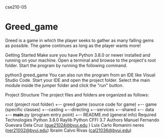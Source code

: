 cse210-05

# Greed_game
Greed is a game in which the player seeks to gather as many falling gems as possible. The game continues as long as the player wants more!

Getting Started
Make sure you have Python 3.8.0 or newer installed and running on your machine. Open a terminal and browse to the project's root folder. Start the program by running the following command.

python3 greed_game 
You can also run the program from an IDE like Visual Studio Code. Start your IDE and open the project folder. Select the main module inside the jumper folder and click the "run" button.

Project Structure
The project files and folders are organized as follows:

root                    (project root folder)
+-- greed game         (source code for game)
  +-- game              (specific classes)
     +--casting
     +--directing
     +--services
     +--shared
  +-- data
  +-- __main__.py       (program entry point)
  +-- README.md           (general info)
Required Technologies
Python 3.8.0
Raylib Python CFFI 3.7
Authors
Manuel Fernando Guevara Dela Cruz (gue21024@byui.edu )
Luis Carlo Romanini neres (ner21002@byui.edu)
Ibraim Calvo Rivas (cal21036@byui.edu)
